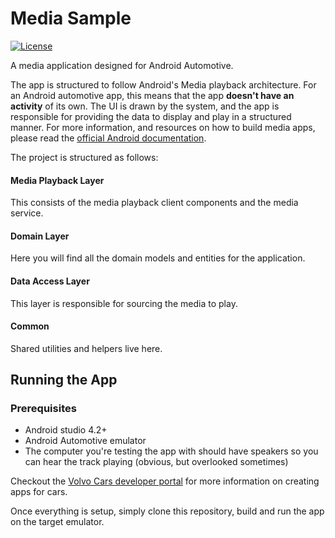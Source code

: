 # Media Sample
[![License](https://img.shields.io/badge/License-Apache%202.0-blue.svg)](https://github.com/volvo-cars/automotive-media-sample/blob/main/LICENSE.md)

A media application designed for Android Automotive.

The app is structured to follow Android's Media playback architecture. For an Android automotive app, this means that the app **doesn't have an activity** of its own. The UI is drawn by the system, and the app is responsible for providing the data to display and play in a structured manner. For more information, and resources on how to build media apps, please read the [official Android documentation](https://developer.android.com/guide/topics/media-apps/media-apps-overview).

The project is structured as follows:

#### Media Playback Layer
This consists of the media playback client components and the media service.

#### Domain Layer

Here you will find all the domain models and entities for the application.

#### Data Access Layer
This layer is responsible for sourcing the media to play.

#### Common
Shared utilities and helpers live here. 

## Running the App
### Prerequisites
* Android studio 4.2+
* Android Automotive emulator
* The computer you're testing the app with should have speakers so you can hear the track playing (obvious, but overlooked sometimes)

Checkout the [Volvo Cars developer portal](https://developer.android.com/guide/topics/media-apps/media-apps-overview) for more information on creating apps for cars.

Once everything is setup, simply clone this repository, build and run the app on the target emulator.
